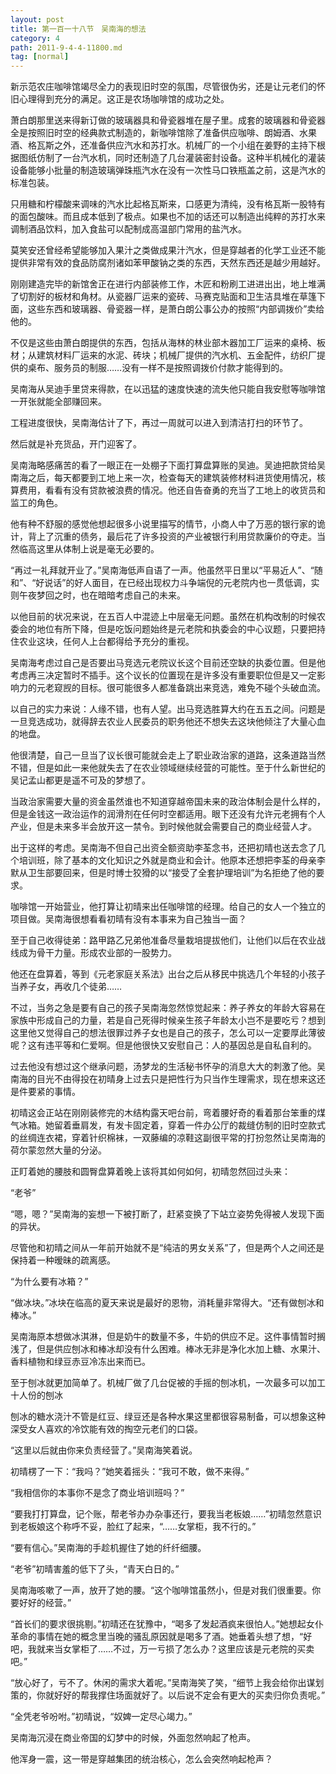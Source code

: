 ```yaml
---
layout: post
title: 第一百一十八节　吴南海的想法
category: 4
path: 2011-9-4-4-11800.md
tag: [normal]
---
```


新示范农庄咖啡馆竭尽全力的表现旧时空的氛围，尽管很伪劣，还是让元老们的怀旧心理得到充分的满足。这正是农场咖啡馆的成功之处。

萧白朗那里送来得新订做的玻璃器具和骨瓷器堆在屋子里。成套的玻璃器和骨瓷器全是按照旧时空的经典款式制造的，新咖啡馆除了准备供应咖啡、朗姆酒、水果酒、格瓦斯之外，还准备供应汽水和苏打水。机械厂的一个小组在姜野的主持下根据图纸仿制了一台汽水机，同时还制造了几台灌装密封设备。这种半机械化的灌装设备能够小批量的制造玻璃弹珠瓶汽水在没有一次性马口铁瓶盖之前，这是汽水的标准包装。

只用糖和柠檬酸来调味的汽水比起格瓦斯来，口感更为清纯，没有格瓦斯一股特有的面包酸味。而且成本低到了极点。如果也不加的话还可以制造出纯粹的苏打水来调制酒品饮料，加入食盐可以配制成高温部门常用的盐汽水。

莫笑安还曾经希望能够加入果汁之类做成果汁汽水，但是穿越者的化学工业还不能提供非常有效的食品防腐剂诸如苯甲酸钠之类的东西，天然东西还是越少用越好。

刚刚建造完毕的新馆舍正在进行内部装修工作，木匠和粉刷工进进出出，地上堆满了切割好的板材和角材。从瓷器厂运来的瓷砖、马赛克贴面和卫生洁具堆在草篷下面，这些东西和玻璃器、骨瓷器一样，是萧白朗公事公办的按照“内部调拨价”卖给他的。

不仅是这些由萧白朗提供的东西，包括从海林的林业部木器加工厂运来的桌椅、板材；从建筑材料厂运来的水泥、砖块；机械厂提供的汽水机、五金配件，纺织厂提供的桌布、服务员的制服……没有一样不是按照调拨价付款才能得到的。

吴南海从吴迪手里贷来得款，在以迅猛的速度快速的流失他只能自我安慰等咖啡馆一开张就能全部赚回来。

工程进度很快，吴南海估计了下，再过一周就可以进入到清洁打扫的环节了。

然后就是补充货品，开门迎客了。

吴南海略感痛苦的看了一眼正在一处棚子下面打算盘算账的吴迪。吴迪把款贷给吴南海之后，每天都要到工地上来一次，检查每天的建筑装修材料进货使用情况，核算费用，看看有没有贷款被浪费的情况。他还自告奋勇的充当了工地上的收货员和监工的角色。

他有种不舒服的感觉他想起很多小说里描写的情节，小商人中了万恶的银行家的诡计，背上了沉重的债务，最后花了许多投资的产业被银行利用贷款廉价的夺走。当然临高这里从体制上说是毫无必要的。

“再过一礼拜就开业了。”吴南海低声自语了一声。他虽然平日里以“平易近人”、“随和”、“好说话”的好人面目，在已经出现权力斗争端倪的元老院内也一贯低调，实则午夜梦回之时，也在暗暗考虑自己的未来。

以他目前的状况来说，在五百人中混迹上中层毫无问题。虽然在机构改制的时候农委会的地位有所下降，但是吃饭问题始终是元老院和执委会的中心议题，只要把持住农业这块，任何人上台都得给予充分的重视。

吴南海考虑过自己是否要出马竞选元老院议长这个目前还空缺的执委位置。但是他考虑再三决定暂时不插手。这个议长的位置现在是许多没有重要职位但是又一定影响力的元老窥觊的目标。很可能很多人都准备跳出来竞选，难免不碰个头破血流。

以自己的实力来说：人缘不错，也有人望。出马竞选胜算大约在五五之间。问题是一旦竞选成功，就得辞去农业人民委员的职务他还不想失去这块他倾注了大量心血的地盘。

他很清楚，自己一旦当了议长很可能就会走上了职业政治家的道路，这条道路当然不错，但是如此一来他就失去了在农业领域继续经营的可能性。至于什么新世纪的吴记孟山都更是遥不可及的梦想了。

当政治家需要大量的资金虽然谁也不知道穿越帝国未来的政治体制会是什么样的，但是金钱这一政治运作的润滑剂在任何时空都适用。眼下还没有允许元老拥有个人产业，但是未来多半会放开这一禁令。到时候他就会需要自己的商业经营人才。

出于这样的考虑。吴南海不但自己出资全额资助李荃念书，还把初晴也送去念了几个培训班，除了基本的文化知识之外就是商业和会计。他原本还想把李荃的母亲李默从卫生部要回来，但是时博士狡猾的以“接受了全套护理培训”为名拒绝了他的要求。

咖啡馆一开始营业，他打算让初晴来出任咖啡馆的经理。给自己的女人一个独立的项目做。吴南海很想看看初晴有没有本事来为自己独当一面？

至于自己收得徒弟：路甲路乙兄弟他准备尽量栽培提拔他们，让他们以后在农业战线成为骨干力量。形成农业部的一股势力。

他还在盘算着，等到《元老家庭关系法》出台之后从移民中挑选几个年轻的小孩子当养子女，再收几个徒弟……

不过，当务之急是要有自己的孩子吴南海忽然惊觉起来：养子养女的年龄大容易在家族中形成自己的力量，若是自己死得时候亲生孩子年龄太小岂不是要吃亏？想到这里他又觉得自己的想法很罪过养子女也是自己的孩子，怎么可以一定要厚此薄彼呢？这有违平等和仁爱啊。但是他很快又安慰自己：人的基因总是自私自利的。

过去他没有想过这个继承问题，汤梦龙的生活秘书怀孕的消息大大的刺激了他。吴南海的目光不由得投在初晴身上过去只是把性行为只当作生理需求，现在想来这还是件要紧的事情。

初晴这会正站在刚刚装修完的木结构露天吧台前，弯着腰好奇的看着那台笨重的煤气冰箱。她留着垂肩发，有发卡固定着，穿着一件办公厅的裁缝仿制的旧时空款式的丝绸连衣裙，穿着针织棉袜，一双藤编的凉鞋这副很平常的打扮忽然让吴南海的荷尔蒙忽然大量的分泌。

正盯着她的腰肢和圆臀盘算着晚上该将其如何如何，初晴忽然回过头来：

“老爷”

“嗯，嗯？”吴南海的妄想一下被打断了，赶紧变换了下站立姿势免得被人发现下面的异状。

尽管他和初晴之间从一年前开始就不是“纯洁的男女关系”了，但是两个人之间还是保持着一种暧昧的疏离感。

“为什么要有冰箱？”

“做冰块。”冰块在临高的夏天来说是最好的恩物，消耗量非常得大。“还有做刨冰和棒冰。”

吴南海原本想做冰淇淋，但是奶牛的数量不多，牛奶的供应不足。这件事情暂时搁浅了，但是供应刨冰和棒冰却没有什么困难。棒冰无非是净化水加上糖、水果汁、香料植物和绿豆赤豆冷冻出来而已。

至于刨冰就更加简单了。机械厂做了几台促被的手摇的刨冰机，一次最多可以加工十人份的刨冰

刨冰的糖水浇汁不管是红豆、绿豆还是各种水果这里都很容易制备，可以想象这种深受女人喜欢的冷饮能有效的掏空元老们的口袋。

“这里以后就由你来负责经营了。”吴南海笑着说。

初晴楞了一下：“我吗？”她笑着摇头：“我可不敢，做不来得。”

“我相信你的本事你不是念了商业培训班吗？”

“要我打打算盘，记个账，帮老爷办办杂事还行，要我当老板娘……”初晴忽然意识到老板娘这个称呼不妥，脸红了起来，“……女掌柜，我不行的。”

“要有信心。”吴南海的手趁机握住了她的纤纤细腰。

“老爷”初晴害羞的低下了头，“青天白日的。”

吴南海咳嗽了一声，放开了她的腰。“这个咖啡馆虽然小，但是对我们很重要。你要好好的经营。”

“首长们的要求很挑剔。”初晴还在犹豫中，“喝多了发起酒疯来很怕人。”她想起女仆革命的事情在她的概念里当晚的骚乱原因就是喝多了酒。她垂着头想了想，“好吧，我就来当女掌柜了……不过，万一亏损了怎么办？这里应该是元老院的买卖吧。”

“放心好了，亏不了。休闲的需求大着呢。”吴南海笑了笑，“细节上我会给你出谋划策的，你就好好的帮我撑住场面就好了。以后说不定会有更大的买卖归你负责呢。”

“全凭老爷吩咐。”初晴说，“奴婢一定尽心竭力。”

吴南海沉浸在商业帝国的幻梦中的时候，外面忽然响起了枪声。

他浑身一震，这一带是穿越集团的统治核心，怎么会突然响起枪声？
